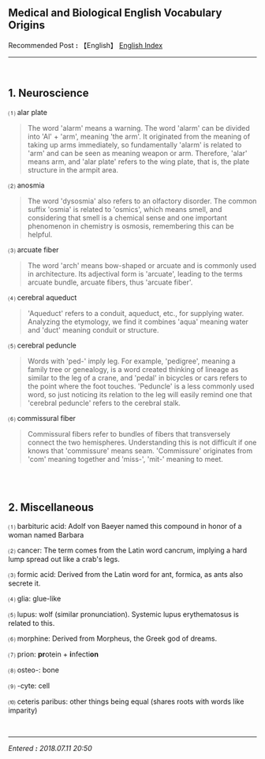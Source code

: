 ## **Medical and Biological English Vocabulary Origins**

Recommended Post **:** 【English】 [English Index](https://jb243.github.io/pages/915)

---

<br>

## **1\. Neuroscience**

 ⑴ alar plate

> The word 'alarm' means a warning. The word 'alarm' can be divided into 'Al' + 'arm', meaning 'the arm'. It originated from the meaning of taking up arms immediately, so fundamentally 'alarm' is related to 'arm' and can be seen as meaning weapon or arm. Therefore, 'alar' means arm, and 'alar plate' refers to the wing plate, that is, the plate structure in the armpit area.

 ⑵ anosmia

> The word 'dysosmia' also refers to an olfactory disorder. The common suffix 'osmia' is related to 'osmics', which means smell, and considering that smell is a chemical sense and one important phenomenon in chemistry is osmosis, remembering this can be helpful.

 ⑶ arcuate fiber

> The word 'arch' means bow-shaped or arcuate and is commonly used in architecture. Its adjectival form is 'arcuate', leading to the terms arcuate bundle, arcuate fibers, thus 'arcuate fiber'.

 ⑷ cerebral aqueduct

> 'Aqueduct' refers to a conduit, aqueduct, etc., for supplying water. Analyzing the etymology, we find it combines 'aqua' meaning water and 'duct' meaning conduit or structure.

 ⑸ cerebral peduncle

> Words with 'ped-' imply leg. For example, 'pedigree', meaning a family tree or genealogy, is a word created thinking of lineage as similar to the leg of a crane, and 'pedal' in bicycles or cars refers to the point where the foot touches. 'Peduncle' is a less commonly used word, so just noticing its relation to the leg will easily remind one that 'cerebral peduncle' refers to the cerebral stalk.

 ⑹ commissural fiber

> Commissural fibers refer to bundles of fibers that transversely connect the two hemispheres. Understanding this is not difficult if one knows that 'commissure' means seam. 'Commissure' originates from 'com' meaning together and 'miss-', 'mit-' meaning to meet.

<br>

<br>

## **2\. Miscellaneous**

 ⑴ barbituric acid: Adolf von Baeyer named this compound in honor of a woman named Barbara

 ⑵ cancer: The term comes from the Latin word cancrum, implying a hard lump spread out like a crab's legs.

 ⑶ formic acid: Derived from the Latin word for ant, formica, as ants also secrete it.

 ⑷ glia: glue-like

 ⑸ lupus: wolf (similar pronunciation). Systemic lupus erythematosus is related to this.

 ⑹ morphine: Derived from Morpheus, the Greek god of dreams.

 ⑺ prion: **pr**otein + **i**nfecti**on**

 ⑻ osteo-: bone

 ⑼ -cyte: cell

 ⑽ ceteris paribus: other things being equal (shares roots with words like imparity)

<br>

---

_Entered **:** 2018.07.11 20:50_
